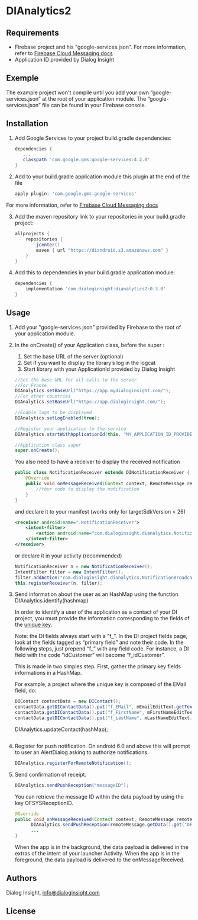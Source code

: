 # DIAnalytics2


## Requirements

- Firebase project and his "google-services.json". For more information, refer to [Firebase Cloud Messaging docs][1]
- Application ID provided by Dialog Insight

## Exemple

The example project won't compile until you add your own “google-services.json” at the root of your application module. The “google-services.json” file can be found in your Firebase console.

## Installation

1. Add Google Services to your project build.gradle dependencies:
     ```groovy
    dependencies {
        ...
        classpath 'com.google.gms:google-services:4.2.0'
    }
    ```
     
2. Add to your build.gradle application module this plugin at the end of the file
    ```groovy
    apply plugin: 'com.google.gms.google-services'
    ```
For more information, refer to [Firebase Cloud Messaging docs][1]

3. Add the maven repository link to your repositories in your build.gradle project: 
    ```groovy
    allprojects {
        repositories {
            jcenter()
            maven { url "https://diandroid.s3.amazonaws.com" }
        }
    }
    ```

4. Add this to dependencies in your build.gradle application module:
    ```groovy
    dependencies {
        implementation 'com.dialoginsight:dianalytics2:0.3.0'
    }
    ```

## Usage

1. Add your "google-services.json" provided by Firebase to the root of your application module.

2. In the onCreate() of your Application class, before the super : 
    1. Set the base URL of the server (optional)
    2. Set if you want to display the library’s log in the logcat
    3. Start library with your ApplicationId provided by Dialog Insight
    ```java
    //Set the base URL for all calls to the server
    //For France
    DIAnalytics.setBaseUrl("https://app.mydialoginsight.com/");
    //For other countries
    DIAnalytics.setBaseUrl("https://app.dialoginsight.com/");
    
    //Enable logs to be displayed
    DIAnalytics.setLogEnabled(true);
    
    //Register your application to the service
    DIAnalytics.startWithApplicationId(this, "MY_APPLICATION_ID_PROVIDED_BY_DIALOG_INSIGHT");
    
    //Application class super
    super.onCreate();
    ```
    You also need to have a receiver to display the received notification
    ```java
    public class NotificationReceiver extends DINotificationReceiver {
        @Override
        public void onMessageReceived(Context context, RemoteMessage remoteMessage) {
            //Your code to display the notification
        }
    }
    ```
    and declare it to your manifest (works only for targetSdkVersion < 26)
    ```xml
    <receiver android:name=".NotificationReceiver">
        <intent-filter>
            <action android:name="com.dialoginsight.dianalytics.NotificationBroadcast"/>
        </intent-filter>
    </receiver>
    ```
    or declare it in your activity (recommended)
    ```java
    NotificationReceiver n = new NotificationReceiver();
    IntentFilter filter = new IntentFilter();
    filter.addAction("com.dialoginsight.dianalytics.NotificationBroadcast");
    this.registerReceiver(n, filter);
    ```

3. Send information about the user as an HashMap using the function DIAnalytics.identify(hashmap)

     In order to identify a user of the application as a contact of your DI project, you must provide the information corresponding to        the fields of the [unique key][2].

     Note: 
     the DI fields always start with a "f_". In the DI project fields page, look at the fields tagged as “primary field” and note their      code. In the following steps, just prepend “f_” with any field code. For instance, a DI field with the code “idCustomer” will            become “f_idCustomer”.

     This is made in two simples step. First, gather the primary key fields informations in a HashMap.

     For example, a project where the unique key is composed of the EMail field, do:
     ```java
    DIContact contactData = new DIContact();
    contactData.getDIContactData().put("f_EMail", mEmailEditText.getText().toString());
    contactData.getDIContactData().put("f_FirstName", mFirstNameEditText.getText().toString());
    contactData.getDIContactData().put("f_LastName", mLastNameEditText.getText().toString());
    ```
    DIAnalytics.updateContact(hashMap);
    ```

4. Register for push notification. On android 6.0 and above this will prompt to user an AlertDialog asking to authorize notifications.
    ```java
    DIAnalytics.registerForRemoteNotification();
    ```
    
5. Send confirmation of receipt.
    ```java
    DIAnalytics.sendPushReception("messageID");
    ```
    
    You can retrieve the message ID within the data payload by using the key OFSYSReceptionID.
    ```java
    @Override
    public void onMessageReceived(Context context, RemoteMessage remoteMessage) {
          DIAnalytics.sendPushReception(remoteMessage.getData().get("OFSYSReceptionID"));
          ...
    }
    ```
    When the app is in the background, the data payload is delivered in the extras of the intent of your launcher Activity. When the app     is in the foreground, the data payload is delivered to the onMessageReceived.
    
## Authors
Dialog Insight, info@dialoginsight.com

## License

[1]: https://firebase.google.com/docs/cloud-messaging/
[2]: https://support.dialoginsight.com/en/support/solutions/articles/1000249331-defining-project-fields
